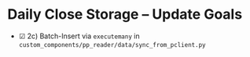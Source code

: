 # Daily Close Storage – Update Goals

- ☑ 2c) Batch-Insert via `executemany` in `custom_components/pp_reader/data/sync_from_pclient.py`
